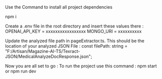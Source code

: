 Use the Command to install all project dependencies 

npm i 

Create a .env file in the root directory and insert these values there :
OPENAI_API_KEY = xxxxxxxxxxxxxxxxx
MONGO_URI = xxxxxxxxxx

Update the analyzed file path in pageExtractor.ts. This should be the location of your analyzed JSON File : 
const filePath: string = "F:/Artisan/Magazine-AI-TS/Texract-JSON/MedicalAnalyzeDocResponse.json";

Now you are all set to go :
To run the project use this command : 
npm start or npm run dev


